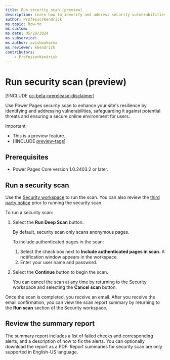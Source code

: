 ```yaml
---
title: Run security scan (preview)
description: Learn how to identify and address security vulnerabilities in Power Pages with security scan.
author: ProfessorKendrick
ms.topic: how-to
ms.custom: 
ms.date: 05/28/2024
ms.subservice:
ms.author: avishwakarma
ms.reviewer: kkendrick
contributors:
    - ProfessorKendrick
---
```


# Run security scan (preview)

[!INCLUDE [cc-beta-prerelease-disclaimer](../includes/cc-beta-prerelease-disclaimer.md)]

Use Power Pages security scan to enhance your site's resilience by identifying and addressing vulnerabilities, safeguarding it against potential threats and ensuring a secure online environment for users.

> [!IMPORTANT]
> - This is a preview feature.
> - [!INCLUDE [preview-tags](../includes/cc-preview-features-definition.md)]

## Prerequisites

- Power Pages Core version 1.0.2403.2 or later.

## Run a security scan

Use the [Security workspace](../getting-started/use-security-workspace.md) to run the scan. You can also review the [third party notice](https://go.microsoft.com/fwlink/?linkid=2271056) prior to running the security scan.

To run a security scan:

1. Select the **Run Deep Scan** button.  

    By default, security scan only scans anonymous pages. 
    
    To include authenticated pages in the scan: 
    1. Select the check box next to **Include authenticated pages in scan**. A notification window appears in the workspace.
    1. Enter your user name and password.

1. Select the **Continue** button to begin the scan.

    You can cancel the scan at any time by returning to the Security workspace and selecting the **Cancel scan** button.

Once the scan is completed, you receive an email. After you receive the email confirmation, you can view the scan report summary by returning to the **Run scan** section of the Security workspace.

## Review the summary report 

The summary report includes a list of failed checks and corresponding alerts, and a description of how to fix the alerts. You can optionally download the report as a PDF. Report summaries for security scan are only supported in English-US language.

